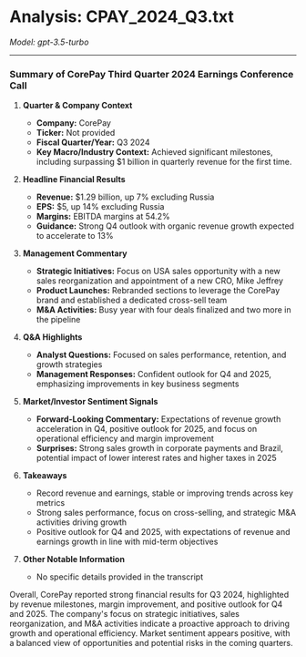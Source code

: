 # Analysis: CPAY_2024_Q3.txt

*Model: gpt-3.5-turbo*

---

### Summary of CorePay Third Quarter 2024 Earnings Conference Call

1. **Quarter & Company Context**
   - **Company:** CorePay
   - **Ticker:** Not provided
   - **Fiscal Quarter/Year:** Q3 2024
   - **Key Macro/Industry Context:** Achieved significant milestones, including surpassing $1 billion in quarterly revenue for the first time.

2. **Headline Financial Results**
   - **Revenue:** $1.29 billion, up 7% excluding Russia
   - **EPS:** $5, up 14% excluding Russia
   - **Margins:** EBITDA margins at 54.2%
   - **Guidance:** Strong Q4 outlook with organic revenue growth expected to accelerate to 13%

3. **Management Commentary**
   - **Strategic Initiatives:** Focus on USA sales opportunity with a new sales reorganization and appointment of a new CRO, Mike Jeffrey
   - **Product Launches:** Rebranded sections to leverage the CorePay brand and established a dedicated cross-sell team
   - **M&A Activities:** Busy year with four deals finalized and two more in the pipeline

4. **Q&A Highlights**
   - **Analyst Questions:** Focused on sales performance, retention, and growth strategies
   - **Management Responses:** Confident outlook for Q4 and 2025, emphasizing improvements in key business segments

5. **Market/Investor Sentiment Signals**
   - **Forward-Looking Commentary:** Expectations of revenue growth acceleration in Q4, positive outlook for 2025, and focus on operational efficiency and margin improvement
   - **Surprises:** Strong sales growth in corporate payments and Brazil, potential impact of lower interest rates and higher taxes in 2025

6. **Takeaways**
   - Record revenue and earnings, stable or improving trends across key metrics
   - Strong sales performance, focus on cross-selling, and strategic M&A activities driving growth
   - Positive outlook for Q4 and 2025, with expectations of revenue and earnings growth in line with mid-term objectives

7. **Other Notable Information**
   - No specific details provided in the transcript

Overall, CorePay reported strong financial results for Q3 2024, highlighted by revenue milestones, margin improvement, and positive outlook for Q4 and 2025. The company's focus on strategic initiatives, sales reorganization, and M&A activities indicate a proactive approach to driving growth and operational efficiency. Market sentiment appears positive, with a balanced view of opportunities and potential risks in the coming quarters.